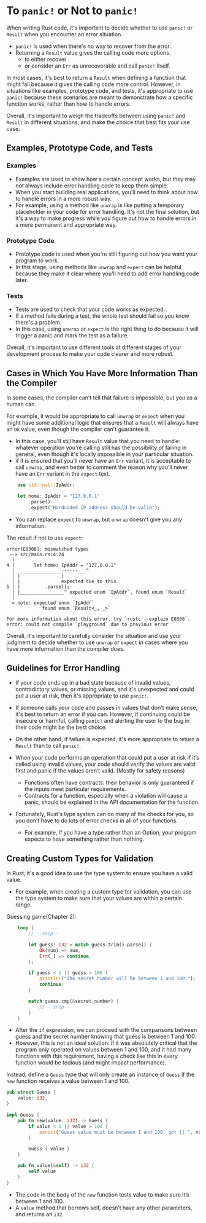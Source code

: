 # To `panic!` or Not to `panic!`

When writing Rust code, it's important to decide whether to use `panic!` or `Result` when you encounter an error situation. 
- `panic!` is used when there's no way to recover from the error. 
- Returning a `Result` value gives the calling code more options.
    - to either recover 
    - or consider an `Err` as unrecoverable and call `panic!` itself.

In most cases, it's best to return a `Result` when defining a function that might fail because it gives the calling code more control.
However, in situations like examples, prototype code, and tests, it's appropriate to use `panic!` because these scenarios are meant to demonstrate how a specific function works, rather than how to handle errors.


Overall, it's important to weigh the tradeoffs between using `panic!` and `Result` in different situations, and make the choice that best fits your use case.

## Examples, Prototype Code, and Tests
### Examples
- Examples are used to show how a certain concept works, but they may not always include error handling code to keep them simple.
- When you start building real applications, you'll need to think about how to handle errors in a more robust way.
- For example, using a method like `unwrap` is like putting a temporary placeholder in your code for error handling. It's not the final solution, but it's a way to make progress while you figure out how to handle errors in a more permanent and appropriate way.

### Prototype Code
- Prototype code is used when you're still figuring out how you want your program to work.
- In this stage, using methods like `unwrap` and `expect` can be helpful because they make it clear where you'll need to add error handling code later.

### Tests
- Tests are used to check that your code works as expected.
- If a method fails during a test, the whole test should fail so you know there's a problem.
- In this case, using `unwrap` or `expect` is the right thing to do because it will trigger a panic and mark the test as a failure.


Overall, it's important to use different tools at different stages of your development process to make your code clearer and more robust.

## Cases in Which You Have More Information Than the Compiler
In some cases, the compiler can’t tell that failure is impossible, but you as a human can.

For example, it would be appropriate to call `unwrap` or `expect` when you might have some additional logic that ensures that a `Result` will always have an `Ok` value, even though the compiler can't guarantee it.
- In this case, you'll still have `Result` value that you need to handle: whatever operation you're calling still has the possibility of failing in general, even though it's locally impossible in your particular situation.
- if it is ensured that you'll never have an `Err` variant, it is acceptable to call `unwrap`, and even better to comment the reason why you'll never have an `Err` variant in the `expect` text.
```rust
    use std::net::IpAddr;

    let home: IpAddr = "127.0.0.1"
        .parse()
        .expect("Hardcoded IP address should be valid");
```
- You can replace `expect` to `unwrap`, but `unwrap` doesn't give you any information.

The result if not to use `expect`:
```shell
error[E0308]: mismatched types
 --> src/main.rs:4:24
  |
4 |       let home: IpAddr = "127.0.0.1"
  |  _______________------___^
  | |               |
  | |               expected due to this
5 | |         .parse();
  | |________________^ expected enum `IpAddr`, found enum `Result`
  |
  = note: expected enum `IpAddr`
             found enum `Result<_, _>`

For more information about this error, try `rustc --explain E0308`.
error: could not compile `playground` due to previous error
```

Overall, it's important to carefully consider the situation and use your judgment to decide whether to use `unwrap` or `expect` in cases where you have more information than the compiler does.


## Guidelines for Error Handling
- If your code ends up in a bad state because of invalid values, contradictory values, or missing values, and it's unexpected and could put a user at risk, then it's appropriate to use `panic!`.
- If someone calls your code and passes in values that don't make sense, it's best to return an error if you can. However, if continuing could be insecure or harmful, calling `panic!` and alerting the user to the bug in their code might be the best choice.
- On the other hand, if failure is expected, it's more appropriate to return a `Result` than to call `panic!`.
- When your code performs an operation that could put a user at risk if it’s called using invalid values, your code should verify the values are valid first and panic if the values aren’t valid. (Mostly for safety reasons)
    - Functions often have contracts: their behavior is only guaranteed if the inputs meet particular requirements.
    - Contracts for a function, especially when a violation will cause a panic, should be explained in the API documentation for the function.

- Fortunately, Rust's type system can do many of the checks for you, so you don't have to do lots of error checks in all of your functions. 
    - For example, if you have a type rather than an Option, your program expects to have something rather than nothing. 

## Creating Custom Types for Validation
In Rust, it's a good idea to use the type system to ensure you have a valid value.
- For example, when creating a custom type for validation, you can use the type system to make sure that your values are within a certain range.


Guessing game(Chapter 2):
```rust
    loop {
        // --snip--

        let guess: i32 = match guess.trim().parse() {
            Ok(num) => num,
            Err(_) => continue,
        };

        if guess < 1 || guess > 100 {
            println!("The secret number will be between 1 and 100.");
            continue;
        }

        match guess.cmp(&secret_number) {
            // --snip--
        }
    }
```
- After the `if` expression, we can proceed with the comparisons between guess and the secret number knowing that guess is between 1 and 100.
- However, this is not an ideal solution: if it was absolutely critical that the program only operated on values between 1 and 100, and it had many functions with this requirement, having a check like this in every function would be tedious (and might impact performance).

Instead, define a `Guess` type that will only create an instance of `Guess` if the `new` function receives a value between 1 and 100.
```rust
pub struct Guess {
    value: i32,
}

impl Guess {
    pub fn new(value: i32) -> Guess {
        if value < 1 || value > 100 {
            panic!("Guess value must be between 1 and 100, got {}.", value);
        }

        Guess { value }
    }

    pub fn value(&self) -> i32 {
        self.value
    }
}
```
- The code in the body of the `new` function tests value to make sure it’s between 1 and 100.
- A `value` method that borrows self, doesn’t have any other parameters, and returns an `i32`.